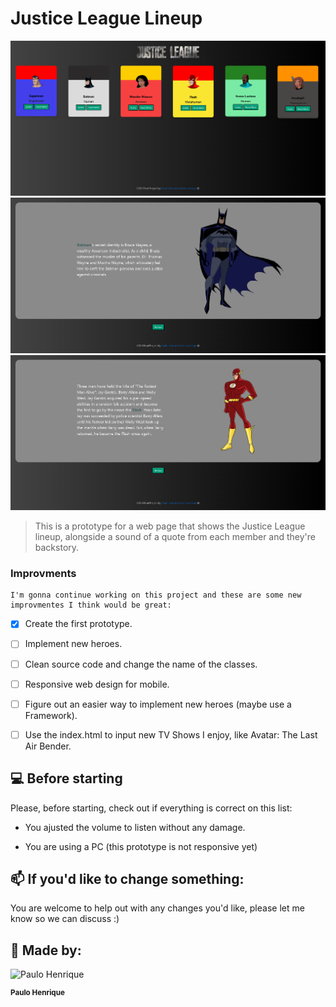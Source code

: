# Justice League Lineup

  
<img  src='imgs/exemplo1.png' alt='exemplo imagem'>

<img  src="imgs/exemplo2.png"  alt="exemplo imagem">

<img  src="imgs/exemplo3.png"  alt="exemplo imagem">

  

> This is a prototype for a web page that shows the Justice League lineup, alongside a sound of a quote from each member and they're backstory.

### Improvments

  

	I'm gonna continue working on this project and these are some new improvmentes I think would be great:


- [x] Create the first prototype.
- [ ] Implement new heroes.
- [ ] Clean source code and change the name of the classes.
- [ ] Responsive web design for mobile.
- [ ] Figure out an easier way to implement new heroes (maybe use a Framework).
- [ ] Use the index.html to input new TV Shows I enjoy, like Avatar: The Last Air Bender.

  

## 💻 Before starting

  

Please, before starting, check out if everything is correct on this list:


* You ajusted the volume to listen without any damage.

* You are using a PC (this prototype is not responsive yet)

  

## 📫 If you'd like to change something:

You are welcome to help out with any changes you'd like, please let me know so we can discuss :)

  

## 🤝 Made by:

<img  src="https://avatars.githubusercontent.com/u/114942833?v=4"  width="100px;"  alt="Paulo Henrique"/><br>

<sub>

<b>Paulo Henrique</b>

</sub>
